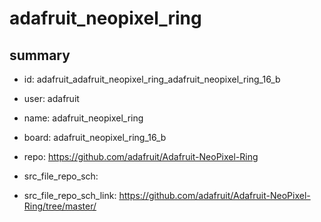 # adafruit_neopixel_ring
 
## summary 
* id: adafruit_adafruit_neopixel_ring_adafruit_neopixel_ring_16_b
* user: adafruit
* name: adafruit_neopixel_ring
* board: adafruit_neopixel_ring_16_b
* repo: https://github.com/adafruit/Adafruit-NeoPixel-Ring



* src_file_repo_sch: 
* src_file_repo_sch_link: https://github.com/adafruit/Adafruit-NeoPixel-Ring/tree/master/






